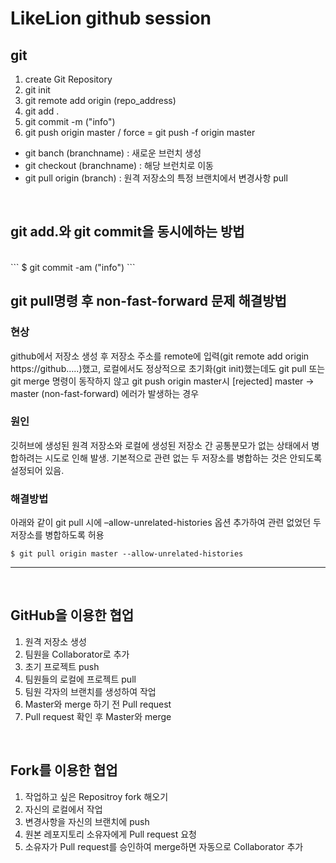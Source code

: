 # LikeLion github session

## git
1. create Git Repository
2. git init
3. git remote add origin (repo_address)
4. git add .   
5. git commit -m ("info")
6. git push origin master / force = git push -f origin master

* git banch (branchname) : 새로운 브런치 생성<br>
* git checkout (branchname) : 해당 브런치로 이동<br>
* git pull origin (branch) : 원격 저장소의 특정 브랜치에서 변경사항 pull<br>
<br>

## git add.와 git commit을 동시에하는 방법 
<br>
```
$ git commit -am ("info")  
```

## git pull명령 후 non-fast-forward 문제 해결방법
### 현상
github에서 저장소 생성 후 저장소 주소를 remote에 입력(git remote add origin https://github…..)했고, 로컬에서도 정상적으로 초기화(git init)했는데도 git pull 또는 git merge 명령이 동작하지 않고 git push origin master시 [rejected] master -> master (non-fast-forward) 에러가 발생하는 경우

### 원인
깃허브에 생성된 원격 저장소와 로컬에 생성된 저장소 간 공통분모가 없는 상태에서 병합하려는 시도로 인해 발생. 기본적으로 관련 없는 두 저장소를 병합하는 것은 안되도록 설정되어 있음.

### 해결방법
아래와 같이 git pull 시에 –allow-unrelated-histories 옵션 추가하여 관련 없었던 두 저장소를 병합하도록 허용<br>
```
$ git pull origin master --allow-unrelated-histories
```
----------------------------------------------------------------------
<br>

## GitHub을 이용한 협업

1. 원격 저장소 생성
2. 팀원을  Collaborator로 추가
3. 초기 프로젝트 push
4. 팀원들의 로컬에 프로젝트 pull
5. 팀원 각자의 브랜치를 생성하여 작업
6. Master와 merge 하기 전 Pull request
7. Pull request 확인 후 Master와 merge
<br>

## Fork를 이용한 협업

1. 작업하고 싶은 Repositroy fork 해오기
2. 자신의 로컬에서 작업
3. 변경사항을 자신의 브랜치에 push
4. 원본 레포지토리 소유자에게 Pull request 요청
5. 소유자가 Pull request를 승인하여 merge하면 자동으로 Collaborator 추가
